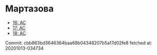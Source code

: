 # Мартазова
- [16: AC](16.md)
- [17: AC](17.md)
- [18: AC](18.md)

Commit: cbb863bd3646364baa68b04348207b5a17d02fe8
 fetched at: 20201013-034734
